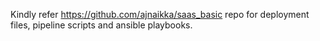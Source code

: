 Kindly refer https://github.com/ajnaikka/saas_basic repo for deployment files, pipeline scripts and ansible playbooks.
